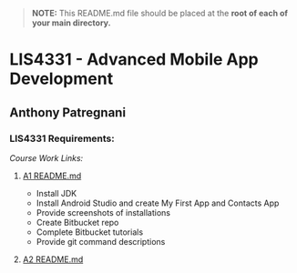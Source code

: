 > **NOTE:** This README.md file should be placed at the **root of each of your main directory.**

# LIS4331 - Advanced Mobile App Development

## Anthony Patregnani

### LIS4331 Requirements:

*Course Work Links:*

1. [A1 README.md](a1/README.md "My A1 README.md file")
    - Install JDK
    - Install Android Studio and create My First App and Contacts App
    - Provide screenshots of installations
    - Create Bitbucket repo
    - Complete Bitbucket tutorials 
    - Provide git command descriptions

2. [A2 README.md](a2/README.md "My A2 README.md file")
